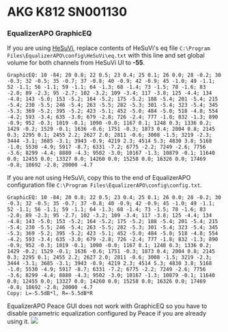 # AKG K812 SN001130
### EqualizerAPO GraphicEQ
If you are using [HeSuVi](https://sourceforge.net/projects/hesuvi/), replace contents of HeSuVi's eq file `C:\Program Files\EqualizerAPO\config\HeSuVi\eq.txt` with this line and set global volume for both channels from HeSuVi UI to **-55**.
```
GraphicEQ: 10 -84; 20 0.8; 22 0.5; 23 0.4; 25 0.1; 26 0.0; 28 -0.2; 30 -0.3; 32 -0.5; 35 -0.7; 37 -0.8; 40 -0.9; 42 -0.9; 45 -1.0; 49 -1.1; 52 -1.1; 56 -1.1; 59 -1.1; 64 -1.3; 68 -1.4; 73 -1.5; 78 -1.6; 83 -2.0; 89 -2.3; 95 -2.7; 102 -3.2; 109 -3.4; 117 -3.8; 125 -4.4; 134 -4.8; 143 -5.0; 153 -5.2; 164 -5.2; 175 -5.2; 188 -5.4; 201 -5.4; 215 -5.4; 230 -5.5; 246 -5.4; 263 -5.5; 282 -5.3; 301 -5.4; 323 -5.4; 345 -5.3; 369 -5.2; 395 -5.2; 423 -5.1; 452 -5.0; 484 -5.0; 518 -4.8; 554 -4.2; 593 -3.4; 635 -3.0; 679 -2.8; 726 -2.4; 777 -1.8; 832 -1.3; 890 -0.9; 952 -0.3; 1019 -0.1; 1090 -0.0; 1167 0.1; 1248 0.3; 1336 0.2; 1429 -0.2; 1529 -0.1; 1636 -0.6; 1751 -0.3; 1873 0.4; 2004 0.8; 2145 0.3; 2295 0.1; 2455 2.2; 2627 2.0; 2811 -0.6; 3008 -1.5; 3219 -2.3; 3444 -3.1; 3685 -3.1; 3943 -0.9; 4219 2.3; 4514 5.3; 4830 3.8; 5168 -1.0; 5530 -4.9; 5917 -8.7; 6331 -7.2; 6775 -2.2; 7249 -2.6; 7756 -3.6; 8299 -4.4; 8880 -4.3; 9502 -3.0; 10167 -1.3; 10879 -0.1; 11640 0.0; 12455 0.0; 13327 0.0; 14260 0.0; 15258 0.0; 16326 0.0; 17469 -0.8; 18692 -2.8; 20000 -4.7
```
If you are not using HeSuVi, copy this to the end of EqualizerAPO configuration file `C:\Program Files\EqualizerAPO\config\config.txt`.
```
GraphicEQ: 10 -84; 20 0.8; 22 0.5; 23 0.4; 25 0.1; 26 0.0; 28 -0.2; 30 -0.3; 32 -0.5; 35 -0.7; 37 -0.8; 40 -0.9; 42 -0.9; 45 -1.0; 49 -1.1; 52 -1.1; 56 -1.1; 59 -1.1; 64 -1.3; 68 -1.4; 73 -1.5; 78 -1.6; 83 -2.0; 89 -2.3; 95 -2.7; 102 -3.2; 109 -3.4; 117 -3.8; 125 -4.4; 134 -4.8; 143 -5.0; 153 -5.2; 164 -5.2; 175 -5.2; 188 -5.4; 201 -5.4; 215 -5.4; 230 -5.5; 246 -5.4; 263 -5.5; 282 -5.3; 301 -5.4; 323 -5.4; 345 -5.3; 369 -5.2; 395 -5.2; 423 -5.1; 452 -5.0; 484 -5.0; 518 -4.8; 554 -4.2; 593 -3.4; 635 -3.0; 679 -2.8; 726 -2.4; 777 -1.8; 832 -1.3; 890 -0.9; 952 -0.3; 1019 -0.1; 1090 -0.0; 1167 0.1; 1248 0.3; 1336 0.2; 1429 -0.2; 1529 -0.1; 1636 -0.6; 1751 -0.3; 1873 0.4; 2004 0.8; 2145 0.3; 2295 0.1; 2455 2.2; 2627 2.0; 2811 -0.6; 3008 -1.5; 3219 -2.3; 3444 -3.1; 3685 -3.1; 3943 -0.9; 4219 2.3; 4514 5.3; 4830 3.8; 5168 -1.0; 5530 -4.9; 5917 -8.7; 6331 -7.2; 6775 -2.2; 7249 -2.6; 7756 -3.6; 8299 -4.4; 8880 -4.3; 9502 -3.0; 10167 -1.3; 10879 -0.1; 11640 0.0; 12455 0.0; 13327 0.0; 14260 0.0; 15258 0.0; 16326 0.0; 17469 -0.8; 18692 -2.8; 20000 -4.7
Copy: L=-5.5dB*l, R=-5.5dB*R
```
EqualizerAPO Peace GUI does not work with GraphicEQ so you have to disable parametric equalization configured by Peace if you are already using it.
![](https://raw.githubusercontent.com/jaakkopasanen/AutoEq/master/results/Innerfidelity%202017/innerfidelity/onear/AKG%20K812%20SN001130/AKG%20K812%20SN001130.png)
